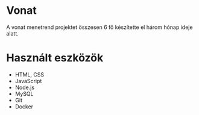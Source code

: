 # Vonat

A vonat menetrend projektet összesen 6 fő készítette el három hónap ideje alatt.

# Használt eszközök
- HTML, CSS
- JavaScript
- Node.js
- MySQL
- Git
- Docker
